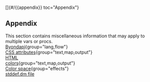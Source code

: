 []{#/{{appendix}} toc="Appendix"}    
## Appendix    
This section contains miscellaneous information that may apply to    
multiple vars or procs.    
[Byondapi](ref/%7B%7Bappendix%7D%7D/Byondapi){group="lang,flow"}    
[CSS attributes](ref/%7B%7Bappendix%7D%7D/css){group="text,map,output"}    
[HTML    
colors](ref/%7B%7Bappendix%7D%7D/html-colors){group="text,map,output"}    
[Color space](ref/%7B%7Bappendix%7D%7D/color-space){group="effects"}    
[stddef.dm file](ref/%7B%7Bappendix%7D%7D/stddef%2edm)  